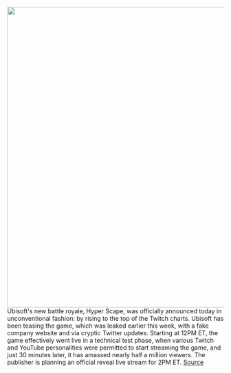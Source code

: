 <img src='https://cdn.vox-cdn.com/thumbor/BFfREHsrS1YyJtTGrau3f0fmBf8=/0x0:1500x500/1200x800/filters:focal(508x164:748x404)/cdn.vox-cdn.com/uploads/chorus_image/image/67010578/1500x500.0.jpeg' width='700px' /><br/>
Ubisoft's new battle royale, Hyper Scape, was officially announced today in unconventional fashion: by rising to the top of the Twitch charts. Ubisoft has been teasing the game, which was leaked earlier this week, with a fake company website and via cryptic Twitter updates. Starting at 12PM ET, the game effectively went live in a technical test phase, when various Twitch and YouTube personalities were permitted to start streaming the game, and just 30 minutes later, it has amassed nearly half a million viewers. The publisher is planning an official reveal live stream for 2PM ET.
<a href='https://www.theverge.com/2020/7/2/21311443/ubisoft-hyper-scape-battle-royale-twitch-reveal-streamers'> Source <a/>